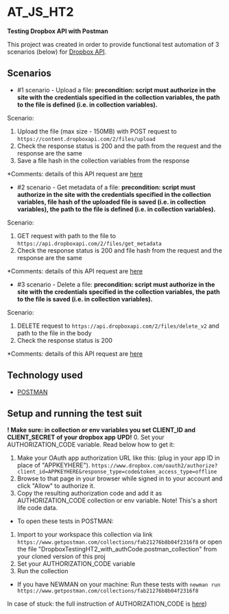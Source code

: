 # AT_JS_HT2
**Testing Dropbox API with Postman**

This project was created in order to provide functional test automation of 3 scenarios (below) for [Dropbox API](https://www.dropbox.com/developers/documentation/http/documentation).


## Scenarios

* #1 scenario - Upload a file:
**precondition: script must authorize in the site with the credentials specified in the collection variables, the path to the file is defined (i.e. in collection variables).**

Scenario:

1. Upload the file (max size - 150MB) with POST request to `https://content.dropboxapi.com/2/files/upload`
2. Check the response status is 200 and the path from the request and the response are the same
3. Save a file hash in the collection variables from the response

*Comments: details of this API request are [here](https://www.dropbox.com/developers/documentation/http/documentation#files-upload)

* #2 scenario - Get metadata of a file:
**precondition: script must authorize in the site with the credentials specified in the collection variables, file hash of the uploaded file is saved (i.e. in collection variables), the path to the file is defined (i.e. in collection variables).**

Scenario:

1. GET request with path to the file to `https://api.dropboxapi.com/2/files/get_metadata`
2. Check the response status is 200 and file hash from the request and the response are the same

*Comments: details of this API request are [here](https://www.dropbox.com/developers/documentation/http/documentation#files-get_metadata)

* #3 scenario - Delete a file:
**precondition: script must authorize in the site with the credentials specified in the collection variables, the path to the file is saved (i.e. in collection variables).**

Scenario:

1. DELETE request to `https://api.dropboxapi.com/2/files/delete_v2` and path to the file in the body
2. Check the response status is 200

*Comments: details of this API request are [here](https://www.dropbox.com/developers/documentation/http/documentation#files-delete)


## Technology used

- [POSTMAN](https://www.postman.com/)


## Setup and running the test suit

**! Make sure: in collection or env variables you set CLIENT_ID and CLIENT_SECRET of your dropbox app**
**UPD!** 0. Set your AUTHORIZATION_CODE variable. Read below how to get it:

1. Make your OAuth app authorization URL like this: (plug in your app ID in place of "APPKEYHERE").
`https://www.dropbox.com/oauth2/authorize?client_id=APPKEYHERE&response_type=code&token_access_type=offline`
2. Browse to that page in your browser while signed in to your account and click "Allow" to authorize it.
3. Copy the resulting authorization code and add it as AUTHORIZATION_CODE collection or env variable. Note! This's a short life code data.

- To open these tests in POSTMAN:
1. Import to your workspace this collection via link `https://www.getpostman.com/collections/fab21276b8b04f2316f8` or open the file "DropboxTestingHT2_with_authCode.postman_collection" from your cloned version of this proj
2. Set your AUTHORIZATION_CODE variable
3. Run the collection

- If you have NEWMAN on your machine:
Run these tests with `newman run https://www.getpostman.com/collections/fab21276b8b04f2316f8`


In case of stuck: the full instruction of AUTHORIZATION_CODE is [here](https://www.dropboxforum.com/t5/Dropbox-API-Support-Feedback/Get-refresh-token-from-access-token/td-p/596739#:~:text=It's%20not%20possible%20to%20get,only%20returns%20an%20access%20token.))
